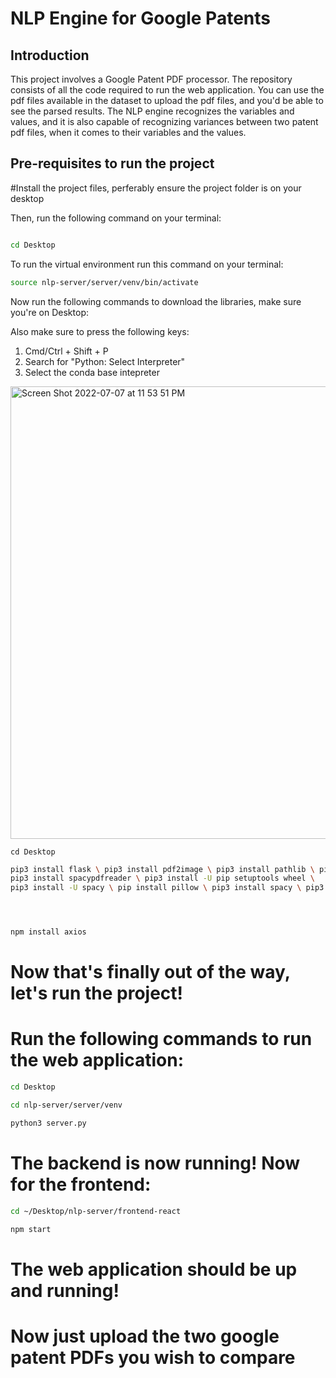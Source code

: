 # NLP Engine for Google Patents

## Introduction

This project involves a Google Patent PDF processor. The repository consists of all the code required to run the web application. You can use the pdf files available in the dataset to upload the pdf files, and you'd be able to see the parsed results. The NLP engine recognizes the variables and values, and it is also capable of recognizing variances between two patent pdf files, when it comes to their variables and the values. 

## Pre-requisites to run the project

#Install the project files, perferably ensure the project folder is on your desktop

Then, run the following command on your terminal:
```bash

cd Desktop
```

To run the virtual environment run this command on your terminal:
```bash
source nlp-server/server/venv/bin/activate
```

Now run the following commands to download the libraries, make sure you're on Desktop:

Also make sure to press the following keys:

1. Cmd/Ctrl + Shift + P
2. Search for "Python: Select Interpreter" 
3. Select the conda base intepreter

<img width="724" alt="Screen Shot 2022-07-07 at 11 53 51 PM" src="https://user-images.githubusercontent.com/87118726/177869719-8862418a-0980-4155-96b2-2cfe314af43c.png">

```
cd Desktop
```
``` bash
pip3 install flask \ pip3 install pdf2image \ pip3 install pathlib \ pip3 install flask_cors \
pip3 install spacypdfreader \ pip3 install -U pip setuptools wheel \ 
pip3 install -U spacy \ pip install pillow \ pip3 install spacy \ pip3 install pytesseract





```



``` bash
npm install axios
```

# Now that's finally out of the way, let's run the project!
# Run the following commands to run the web application:

``` bash
cd Desktop
```
``` bash
cd nlp-server/server/venv
```
``` bash
python3 server.py
```
# The backend is now running! Now for the frontend: 
``` bash
cd ~/Desktop/nlp-server/frontend-react 
```
``` bash
npm start
```
# The web application should be up and running!
# Now just upload the two google patent PDFs you wish to compare

